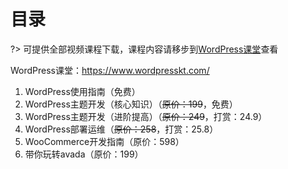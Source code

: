 # 目录
?> 可提供全部视频课程下载，课程内容请移步到[WordPress课堂](https://www.wordpresskt.com/)查看

WordPress课堂：https://www.wordpresskt.com/

1. WordPress使用指南（免费）
2. WordPress主题开发（核心知识）（~~原价：199~~，免费）
3. WordPress主题开发（进阶提高）（~~原价：249~~，打赏：24.9）
4. WordPress部署运维（~~原价：258~~，打赏：25.8）
5. WooCommerce开发指南（原价：598）
6. 带你玩转avada（原价：199）
